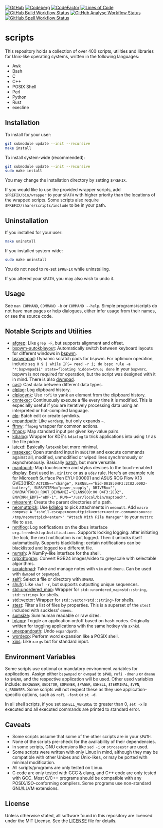 [![GitHub](https://img.shields.io/badge/GitHub-2B3137?style=flat-square&logo=GitHub&logoColor=FFFFFF)](https://github.com/XPhyro/scripts)
[![Codeberg](https://img.shields.io/badge/Codeberg-2185D0?style=flat-square&logo=codeberg&logoColor=F2F8FC)](https://codeberg.org/XPhyro/scripts)
[![CodeFactor](https://www.codefactor.io/repository/github/xphyro/scripts/badge?style=flat-square)](https://www.codefactor.io/repository/github/xphyro/scripts)
[![Lines of Code](https://img.shields.io/tokei/lines/github/XPhyro/scripts?color=red&style=flat-square)](src)
[![GitHub Build Workflow Status](https://img.shields.io/github/actions/workflow/status/XPhyro/scripts/build.yml?branch=master&style=flat-square&label=build%20%26%20test)](https://github.com/XPhyro/scripts/actions/workflows/build.yml)
[![GitHub Analyse Workflow Status](https://img.shields.io/github/actions/workflow/status/XPhyro/scripts/analyse.yml?branch=master&style=flat-square&label=analyse)](https://github.com/XPhyro/scripts/actions/workflows/analyse.yml)
[![GitHub Spell Workflow Status](https://img.shields.io/github/actions/workflow/status/XPhyro/scripts/spell.yml?branch=master&style=flat-square&label=spell)](https://github.com/XPhyro/scripts/actions/workflows/spell.yml)

# scripts

This repository holds a collection of over 400 scripts, utilities and libraries
for Unix-like operating systems, written in the following languages:

- Awk
- Bash
- C
- C++
- POSIX Shell
- Perl
- Python
- Rust
- execline

## Installation

To install for your user:

```sh
git submodule update --init --recursive
make install
```

To install system-wide (recommended):

```sh
git submodule update --init --recursive
sudo make install
```

You may change the installation directory by setting `$PREFIX`.

If you would like to use the provided wrapper scripts, add `$PREFIX/bin/wrapper`
to your `$PATH` with higher priority than the locations of the wrapped scripts.
Some scripts also require `$PREFIX/share/scripts/include` to be in your path.

## Uninstallation

If you installed for your user:

```sh
make uninstall
```

If you installed system-wide:

```sh
sudo make uninstall
```

You do not need to re-set `$PREFIX` while uninstalling.

If you altered your `$PATH`, you may also wish to undo it.

## Usage

See `man COMMAND`, `COMMAND -h` or `COMMAND --help`. Simple programs/scripts do
not have man pages or help dialogues, either infer usage from their names, or see
the source code.

## Notable Scripts and Utilities

- [afgrep](src/c/util/core/afgrep.c): Like `grep -F`, but supports alignment and
  offset.
- [bspwm-autokblayout](src/sh/integration/bspwm/daemon/bspwm-autokblayout): Automatically switch between keyboard layouts for different windows in [bspwm](https://github.com/baskerville/bspwm).
- [bspwmpad](src/sh/integration/bspwm/util/bspwmpad): Dynamic scratch pads for
  bspwm. For optimum operation, include
  `seq 0 9 | while IFS= read -r i; do bspc rule -a "*:bspwmpad$i" state=floating hidden=true; done` in your `bspwmrc`. bspwm is not required
  for operation, but the script was designed with it in mind. There is also
  [dwmpad](src/sh/.archived/dwm/util/dwmpad).
- [cast](src/cpp/util/core/cast.cpp): Cast data between different data types.
- [clplog](src/sh/daemon/clplog): Log clipboard history.
- [clplogynk](src/sh/hotkey/clplogynk): Use `rofi` to yank an element from the
  clipboard history.
- [contexec](src/sh/daemon/contexec): Continuously execute a file every time it
  is modified. This is especially useful if you are iteratively processing data
  using an interpreted or hot-compiled language.
- [eln](src/sh/ishell/eln): Batch edit or create symlinks.
- [expandpath](src/c/util/core/expandpath.c): Like `wordexp`, but only expands
  `~`.
- [ffmw](src/sh/softwrapper/ffmw): `ffmpeg` wrapper for common actions.
- [fmaps](src/c/util/core/fmaps.c): Map standard input per given key-value
  pairs.
- [kdialog](src/sh/wrapper/kdialog): Wrapper for KDE's `kdialog` to trick
  applications into using `lf` as the file picker.
- [latexd](src/sh/daemon/latexd): Basically `latexmk` but more minimal.
- [mapexec](src/sh/util/mapexec): Open standard input in `$EDITOR` and execute
  commands against all, modified, unmodified or wiped lines synchronously or
  asynchronously. Basically [batch](https://github.com/alexherbo2/batch), but
  more versatile.
- [maptouch](src/sh/udev/maptouch): Map touchscreen and stylus devices to the
  touch-enabled display. Best used in `.xinitrc` or as a `udev` rule. Here's an
  example rule for Microsoft Surface Pen EYU-000001 and ASUS ROG Flow X13
  GVE301RC: `ACTION=="change", KERNEL=="hid-0018:04F3:2C82.0002-battery", SUBSYSTEM=="power_supply", DRIVER=="", ENV{MAPTOUCH_ROOT_DEVNAME}="ELAN9008:00 04F3:2C82", ENV{XRH_EDP}="eDP-1", RUN+="/usr/local/bin/maptouch"`.
- [mkparent](src/c/util/sys/mkparent.c): Create the parent directories of a
  path.
- [neomuttpick](src/sh/integration/neomutt/neomuttpick): Use
  [kdialog](src/sh/wrapper/kdialog) to pick attachments in `neomutt`. Add `macro compose A "<shell-escape>neomuttpick<enter><enter-command>source /tmp/neomuttpick<enter>" "Attach With File Manager"` to your `muttrc` file to
  use.
- [notiflog](src/py/daemon/notiflog): Log notifications on the dbus interface
  `org.freedesktop.Notifications`. Supports locking logging: after initiating
  the lock, the next notification is not logged. Then it unlocks itself
  automatically. Supports blacklisting: certain notifications can be blacklisted
  and logged to a different file.
- [numsh](src/cpp/util/core/numsh.cpp): A NumPy-like interface for the shell.
- [rgb24togray](src/c/util/math/rgb24togray.c): Convert RGB24 images/video to
  greyscale with selectable algorithms.
- [scratchpad](src/sh/hotkey/scratchpad): Take and manage notes with `vim` and
  `dmenu`. Can be used with `dwmpad` or `bspwmpad`.
- [selfl](src/sh/util/selfl): Select a file or directory with `$MENU`.
- [shufr](src/cpp/util/core/shufr.cpp): Like `shuf -r`, but supports outputting
  unique sequences.
- [std::unordered_map](src/cpp/util/std/std::unordered_map.cpp): Wrapper for
  `std::unordered_map<std::string, std::string>` for shells.
- [std::vector](src/cpp/util/std/std::vector.cpp): Wrapper for
  `std::vector<std::string>` for shells.
- [stest](src/c/util/core/stest.c): Filter a list of files by properties. This
  is a superset of the `stest` included with suckless' `dmenu`.
- [sumsize](src/c/util/core/sumsize.c): Sum human readable or raw sizes.
- [tglapp](src/sh/hotkey/util/tglapp): Toggle an application on/off based on
  hash codes. Originally written for toggling applications with the same hotkey
  via `sxhkd`.
- [unexpandpath](src/c/util/core/unexpandpath.c): Undo `expandpath`.
- [wordexp](src/c/util/core/wordexp.c): Perform word expansion like a POSIX
  shell.
- [xins](src/sh/util/xins): Like `xargs` but for standard input.

## Environment Variables

Some scripts use optional or mandatory environment variables for applications.
Assign either `bspwmpad` or `dwmpad` to `$PAD`, `rofi -dmenu` or `dmenu` to
`$MENU`, and the respective application will be used. Other used variables
include: `$BROWSER`, `$EDITOR`, `$OPENER`, `$PAGER`, `$SHELL`, `$TERMINAL`,
`$VPN`, `$_BROWSER`. Some scripts will not respect these as they use
application-specific options, such as `rofi -font` or `st -d`.

In all shell scripts, if you set `$SHELL_VERBOSE` to greater than 0, `set -x` is
executed and all executed commands are printed to standard error.

## Caveats

- Some scripts assume that some of the other scripts are in your `$PATH`.
- None of the scripts pre-check for the availability of their dependencies.
- In some scripts, GNU extensions like `sed -i` or `strcasestr` are used.
- Some scripts were written with only Linux in mind, although they may be
  compatible with other Unixes and Unix-likes, or may be ported with minimal
  modification.
- All scripts/programs are only tested on Linux.
- C code are only tested with GCC & clang, and C++ code are only tested with
  GCC. Most C/C++ programs should be compatible with any POSIX/ISO-conforming
  compilers. Some programs use non-standard GNU/LLVM extensions.

## License

Unless otherwise stated, all software found in this repository are
licensed under the MIT License. See the [LICENSE](LICENSE) file for details.
